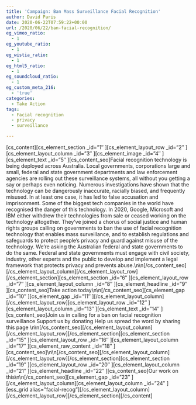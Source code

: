 ```yaml
---
title: 'Campaign: Ban Mass Surveillance Facial Recognition'
author: David Paris
date: 2020-06-22T07:59:22+00:00
url: /2020/06/22/ban-facial-recognition/
eg_vimeo_ratio:
  - 1
eg_youtube_ratio:
  - 1
eg_wistia_ratio:
  - 1
eg_html5_ratio:
  - 1
eg_soundcloud_ratio:
  - 1
eg_custom_meta_216:
  - 'true'
categories:
  - Take Action
tags:
  - Facial recognition
  - privacy
  - surveillance

---
```

\[cs\_content\]\[cs\_element\_section \_id=&#8221;1&#8243; \]\[cs\_element\_layout\_row \_id=&#8221;2&#8243; \]\[cs\_element\_layout\_column \_id=&#8221;3&#8243; \]\[cs\_element\_image \_id=&#8221;4&#8243; \]\[cs\_element\_text \_id=&#8221;5&#8243; \][cs\_content\_seo]Facial recognition technology is being deployed across Australia. Local governments, corporations large and small, federal and state government departments and law enforcement agencies are rolling out these surveillance systems, all without you getting a say or perhaps even noticing.
Numerous investigations have shown that the technology can be dangerously inaccurate, racially biased, and frequently misused. In at least one case, it has led to false accusation and imprisonment.
Some of the biggest tech companies in the world have recognised the danger of this technology. In 2020, Google, Microsoft and IBM either withdrew their technologies from sale or ceased working on the technology altogether.
They&rsquo;ve joined a chorus of social justice and human rights groups calling on governments to ban the use of facial recognition technology that enables mass surveillance, and to establish regulations and safeguards to protect people&rsquo;s privacy and guard against misuse of the technology.
We&rsquo;re asking the Australian federal and state governments to do the same.
Federal and state governments must engage with civil society, industry, other experts and the public to develop and implement a legal framework that protects privacy and prevents abuse.\n\n\[/cs\_content\_seo\]\[/cs\_element\_layout\_column\]\[/cs\_element\_layout\_row\]\[/cs\_element\_section\]\[cs\_element\_section \_id=&#8221;6&#8243; \]\[cs\_element\_layout\_row \_id=&#8221;7&#8243; \]\[cs\_element\_layout\_column \_id=&#8221;8&#8243; \]\[cs\_element\_headline \_id=&#8221;9&#8243; \]\[cs\_content\_seo]Take action today\n\n[/cs\_content\_seo\]\[cs\_element\_gap \_id=&#8221;10&#8243; \]\[cs\_element\_gap \_id=&#8221;11&#8243; \]\[/cs\_element\_layout\_column\]\[/cs\_element\_layout\_row\]\[cs\_element\_layout\_row \_id=&#8221;12&#8243; \]\[cs\_element\_layout\_column \_id=&#8221;13&#8243; \]\[cs\_element\_text \_id=&#8221;14&#8243; \][cs\_content_seo]Join us in calling for a ban on facial recognition surveillance
Support us by donating
Help us spread the word by sharing this page
\n\n\[/cs\_content\_seo\]\[/cs\_element\_layout\_column\]\[/cs\_element\_layout\_row\]\[/cs\_element\_section\]\[cs\_element\_section \_id=&#8221;15&#8243; \]\[cs\_element\_layout\_row \_id=&#8221;16&#8243; \]\[cs\_element\_layout\_column \_id=&#8221;17&#8243; \]\[cs\_element\_raw\_content \_id=&#8221;18&#8243; \]\[cs\_content\_seo]\n\n[/cs\_content\_seo\]\[/cs\_element\_layout\_column\]\[/cs\_element\_layout\_row\]\[/cs\_element\_section\]\[cs\_element\_section \_id=&#8221;19&#8243; \]\[cs\_element\_layout\_row \_id=&#8221;20&#8243; \]\[cs\_element\_layout\_column \_id=&#8221;21&#8243; \]\[cs\_element\_headline \_id=&#8221;22&#8243; \]\[cs\_content\_seo]Our work on this\n\n[/cs\_content\_seo\]\[cs\_element\_gap \_id=&#8221;23&#8243; \]\[/cs\_element\_layout\_column\]\[cs\_element\_layout\_column \_id=&#8221;24&#8243; \]\[ess\_grid alias=&#8221;facial-recog&#8221;\]\[/cs\_element\_layout\_column\]\[/cs\_element\_layout\_row\]\[/cs\_element\_section\][/cs_content]
